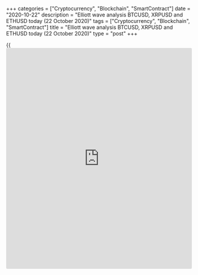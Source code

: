 +++
categories = ["Cryptocurrency", "Blockchain", "SmartContract"]
date = "2020-10-22"
description = "Elliott wave analysis BTCUSD, XRPUSD and ETHUSD today (22 October 2020)"
tags = ["Cryptocurrency", "Blockchain", "SmartContract"]
title = "Elliott wave analysis BTCUSD, XRPUSD and ETHUSD today (22 October 2020)"
type = "post"
+++

{{<iframe id="large-banner" src="https://www.bounty.group/#slide=2.0" width="100%" height="600" scrolling="no" style="border: 0px solid rgb(216, 221, 230); border-radius: 3px;">}}

2020-10-22

2020-10-22

Short-term forecast for BTCUSD, XRPUSD and ETHUSD 22.10.2020Roman Onegin

I welcome my readers!

I have prepared a short-term cryptocurrency forecast based on Elliott
wave analysis of Bitcoin, Ripple, and Ethereum. I suggest entry signals
to trade each cryptocurrency.

Bitcoin is forming a large zigzag, inside which a contracting triangle
has been completed, and the price is now rising in a bullish impulse C.
The approximate pattern of future movement is shown on the chart.

The article covers the following subjects:

##  **Elliott wave Bitcoin analysis**

 ****

As part of a bullish linking wave [X] which takes the form of a double
zigzag (W)-(X)-(Y), the final zigzag (Y), consisting of sub-waves A-B-C,
is developing. Corrective wave B is a flat pattern, a contracting
triangle [A]-[B]-[C]-[D]-[E]. An upward impulse wave C is developing
now. Most likely, the first two parts of this impulse are completed, and
at the moment wave [3] is forming. It will probably be completed close
to the level of 13383.37 - at this level, impulse wave [3] will be
161.8% of impulse [1]. Then, after a slight decline in the corrective
wave [4], the final wave [5] will rise to the level of 15200.00.

### Trading plan for [BTCUSD][1] today:

Buy 12924.75, TP 13383.37

* * *

##  **Elliott wave Ripple analysis**

 ****

On XRPUSD chart, we see a corrective wave B developing, it is a triple
zigzag [W]-[X]-[Y]-[X]-[Z]. The first four parts of this pattern have
already been completed. Currently, an actionary wave [Z] is being
formed, which may take the form of a simple zigzag (a)-(b)-(c). Perhaps
the impulse wave (a) and the correction (b) have already been built, and
now the price is rising in impulse (c). In the near future, the
cryptocurrency pair is expected to rise to the level of 0.273.

### Trading plan for **[XRPUSD][2]** today:

Buy 0.253, TP 0.273

* * *

##  **Elliott wave Ethereum analysis**

 ****

Corrective wave B is developing, it takes the form of a double zigzag
[W]-[X]-[Y]. The final wave [Y] is in developing in the form of a zigzag
(A)-(B)-(C). We see that impulse (A) and zigzag correction (B) have
fully completed their patterns, while impulse wave (C) is still
developing. Correction 4, which is a double zigzag, has recently been
completed, and then the market began to rise in wave 5. The price may
rise to 430.00 in the indicated wave.

### Trading plan  **[ETHUSD][3] **today:

Buy 395.59, TP 430.00

* * *

P.S. Did you like my article? Share it in social networks: it will be
the best “thank you" :)

Ask me questions and comment below. I’ll be glad to answer your
questions and give necessary explanations.

 **Useful links:**

  * I recommend trying to trade with a reliable broker [here][4]. The system allows you to trade by yourself or copy successful traders from all across the globe.
  * Use my promo-code BLOG for getting deposit bonus 50% on LiteForex platform. Just enter this code in the appropriate field while [depositing][5] your trading account.
  * Telegram chat for traders: <t.me/liteforexengchat>. We are sharing the signals and trading experience
  * Telegram channel with high-quality analytics, Forex reviews, training articles, and other useful things for traders <t.me/liteforex>

The content of this article reflects the author’s opinion and does not
necessarily reflect the official position of LiteForex. The material
published on this page is provided for informational purposes only and
should not be considered as the provision of investment advice for the
purposes of Directive 2004/39/EC.

Rate this article:

{{value}}

( {{count}} {{title}} )

   1. my.liteforex.com/trading/chart?symbol=BTCUSD
   2. my.liteforex.com/trading/chart?symbol=XRPUSD
   3. my.liteforex.com/trading/chart?symbol=ETHUSD
   4. my.liteforex.com/?category=analysts-opinions&slug=short-term-forecast-for-[BTC](https://www.playgroundfx.com/blog/who-is-the-creator-of-bitcoin/)usd-xrpusd-and-ethusd-22102020&openPopup=%2Fregistration%2Fpopup&utm_source=blog&utm_medium=article&utm_campaign=bonus
   5. my.liteforex.com/deposit/?category=analysts-opinions&slug=short-term-forecast-for-[BTC](https://www.playgroundfx.com/blog/who-is-the-creator-of-bitcoin/)usd-xrpusd-and-ethusd-22102020&promo_code=BLOG&utm_source=blog&utm_medium=article&utm_campaign=bonus